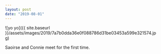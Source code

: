 ```yaml
---
layout: post
date: "2019-08-01"
---
```


![yo yo]({{ site.baseurl }}/assets/images/2019/7a7b0dda36e0f088786d31be03453a599e321574.jpg)

Saoirse and Connie meet for the first time.
